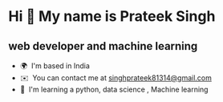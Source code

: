 Hi 👋 My name is Prateek Singh
==============================

web developer and machine learning
----------------------------------

*   🌍  I'm based in India
*   ✉️  You can contact me at [singhprateek81314@gmail.com](mailto:singhprateek81314@gmail.com)
*   🧠  I'm learning a python, data science , Machine learning

